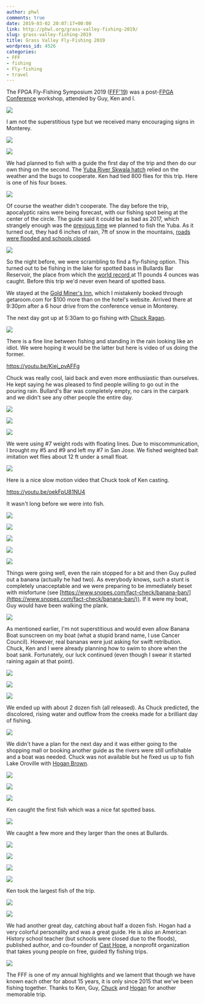 ```yaml
---
author: phwl
comments: true
date: 2019-03-02 20:07:17+00:00
link: http://phwl.org/grass-valley-fishing-2019/
slug: grass-valley-fishing-2019
title: Grass Valley Fly-Fishing 2019
wordpress_id: 4526
categories:
- FFF
- fishing
- Fly-fishing
- travel
---
```





The FPGA Fly-Fishing Symposium 2019 ([FFF'19](http://phwl.org/category/hobbies/fishing/fff/)) was a post-[FPGA Conference](http://isfpga.org/) workshop, attended by Guy, Ken and I.





[![](http://phwl.org/wp-content/uploads/2019/03/IMG_0221-1024x682.jpg)](http://phwl.org/wp-content/uploads/2019/03/IMG_0221.jpg)



<!-- more -->





I am not the superstitious type but we received many encouraging signs in Monterey.





[![](http://phwl.org/wp-content/uploads/2019/03/IMG_0043-1024x575.jpg)](http://phwl.org/wp-content/uploads/2019/03/IMG_0043.jpg)



[![](http://phwl.org/wp-content/uploads/2019/03/IMG_0045-1024x575.jpg)](http://phwl.org/wp-content/uploads/2019/03/IMG_0045.jpg)





We had planned to fish with a guide the first day of the trip and then do our own thing on the second. The [Yuba River Skwala hatch](http://flyfishingtraditions.blogspot.com/2010/01/patterns-yuba-skwala-stone.html) relied on the weather and the bugs to cooperate. Ken had tied 800 flies for this trip. Here is one of his four boxes.





[![](http://phwl.org/wp-content/uploads/2019/03/IMG_0234-1024x682.jpg)](http://phwl.org/wp-content/uploads/2019/03/IMG_0234.jpg)





Of course the weather didn't cooperate. The day before the trip, apocalyptic rains were being forecast, with our fishing spot being at the center of the circle. The guide said it could be as bad as 2017, which strangely enough was the [previous time](http://phwl.org/trinity-river-2017/) we planned to fish the Yuba. As it turned out, they had 6 inches of rain, 7ft of snow in the mountains, [roads were flooded and schools closed](http://www.capradio.org/articles/2019/02/26/storm-slams-western-us-raises-flood-fears-to-california/).





[![](https://pbs.twimg.com/media/D0YS1luWsAAreZH.jpg)](https://pbs.twimg.com/media/D0YS1luWsAAreZH.jpg)





So the night before, we were scrambling to find a fly-fishing option. This turned out to be fishing in the lake for spotted bass in Bullards Bar Reservoir, the place from which the [world record ](http://www.gameandfishmag.com/editorial/world-record-spotted-bass-certified-by-igfa/192556)at 11 pounds 4 ounces was caught. Before this trip we'd never even heard of spotted bass.







We stayed at the [Gold Miner's Inn](http://www.goldminersinn.com/), which I mistakenly booked through getaroom.com for $100 more than on the hotel's website. Arrived there at 9:30pm after a 6 hour drive from the conference venue in Monterey. 







The next day got up at 5:30am to go fishing with [Chuck Ragan](http://www.crflyfishing.com/). 





[![](http://phwl.org/wp-content/uploads/2019/03/IMG_0151-1024x682.jpg)](http://phwl.org/wp-content/uploads/2019/03/IMG_0151.jpg)





There is a fine line between fishing and standing in the rain looking like an idiot. We were hoping it would be the latter but here is video of us doing the former.








https://youtu.be/Kiej_pvAFFg








Chuck was really cool, laid back and even more enthusiastic than ourselves. He kept saying he was pleased to find people willing to go out in the pouring rain. Bullard's Bar was completely empty, no cars in the carpark and we didn't see any other people the entire day.





[![](http://phwl.org/wp-content/uploads/2019/03/IMG_0156-1024x682.jpg)](http://phwl.org/wp-content/uploads/2019/03/IMG_0156.jpg)



[![](http://phwl.org/wp-content/uploads/2019/03/IMG_0161-1024x682.jpg)](http://phwl.org/wp-content/uploads/2019/03/IMG_0161.jpg)



[![](http://phwl.org/wp-content/uploads/2019/03/IMG_0165-1024x682.jpg)](http://phwl.org/wp-content/uploads/2019/03/IMG_0165.jpg)





We were using #7 weight rods with floating lines. Due to miscommunication, I brought my #5 and #9 and left my #7 in San Jose. We fished weighted bait imitation wet flies about 12 ft under a small float.





[![](http://phwl.org/wp-content/uploads/2019/03/IMG_0200-1024x682.jpg)](http://phwl.org/wp-content/uploads/2019/03/IMG_0200.jpg)





Here is a nice slow motion video that Chuck took of Ken casting.








https://youtu.be/oekFpU81NU4














It wasn't long before we were into fish. 





[![](http://phwl.org/wp-content/uploads/2019/03/IMG_0211-1024x682.jpg)](http://phwl.org/wp-content/uploads/2019/03/IMG_0211.jpg)



[![](http://phwl.org/wp-content/uploads/2019/03/IMG_0175-1024x682.jpg)](http://phwl.org/wp-content/uploads/2019/03/IMG_0175.jpg)



![](http://phwl.org/wp-content/uploads/2019/03/IMG_5952-1024x768.jpg)



![](http://phwl.org/wp-content/uploads/2019/03/IMG_5956-1024x768.jpg)



[![](http://phwl.org/wp-content/uploads/2019/03/IMG_0197-1024x682.jpg)](http://phwl.org/wp-content/uploads/2019/03/IMG_0197.jpg)





Things were going well, even the rain stopped for a bit and then Guy pulled out a banana (actually he had two). As everybody knows, such a stunt is completely unacceptable and we were preparing to be immediately beset with misfortune (see [https://www.snopes.com/fact-check/banana-ban/](https://www.snopes.com/fact-check/banana-ban/)). If it were my boat, Guy would have been walking the plank.





[![](http://phwl.org/wp-content/uploads/2019/03/IMG_0195-1024x682.jpg)](http://phwl.org/wp-content/uploads/2019/03/IMG_0195.jpg)





As mentioned earlier, I'm not superstitious and would even allow Banana Boat sunscreen on my boat (what a stupid brand name, I use Cancer Council). However, real bananas were just asking for swift retribution. Chuck, Ken and I were already planning how to swim to shore when the boat sank. Fortunately, our luck continued (even though I swear it started raining again at that point).





[![](http://phwl.org/wp-content/uploads/2019/03/IMG_0202-1024x682.jpg)](http://phwl.org/wp-content/uploads/2019/03/IMG_0202.jpg)



![](http://phwl.org/wp-content/uploads/2019/03/IMG_5959-1024x768.jpg)



[![](http://phwl.org/wp-content/uploads/2019/03/IMG_0215-1024x682.jpg)](http://phwl.org/wp-content/uploads/2019/03/IMG_0215.jpg)





We ended up with about 2 dozen fish (all released). As Chuck predicted, the discolored, rising water and outflow from the creeks made for a brilliant day of fishing.





[![](http://phwl.org/wp-content/uploads/2019/03/IMG_0232-1024x682.jpg)](http://phwl.org/wp-content/uploads/2019/03/IMG_0232.jpg)





We didn't have a plan for the next day and it was either going to the shopping mall or booking another guide as the rivers were still unfishable and a boat was needed. Chuck was not available but he fixed us up to fish Lake Oroville with [Hogan Brown](http://www.hgbflyfishing.com/).





[![](http://phwl.org/wp-content/uploads/2019/03/IMG_0243-1024x682.jpg)](http://phwl.org/wp-content/uploads/2019/03/IMG_0243.jpg)



[![](http://phwl.org/wp-content/uploads/2019/03/IMG_0249-1024x682.jpg)](http://phwl.org/wp-content/uploads/2019/03/IMG_0249.jpg)



[![](http://phwl.org/wp-content/uploads/2019/03/IMG_0258-1024x682.jpg)](http://phwl.org/wp-content/uploads/2019/03/IMG_0258.jpg)





Ken caught the first fish which was a nice fat spotted bass.





[![](http://phwl.org/wp-content/uploads/2019/03/IMG_0257-1024x682.jpg)](http://phwl.org/wp-content/uploads/2019/03/IMG_0257.jpg)





We caught a few more and they larger than the ones at Bullards.





[![](http://phwl.org/wp-content/uploads/2019/03/IMG_0260-1024x682.jpg)](http://phwl.org/wp-content/uploads/2019/03/IMG_0260.jpg)



[![](http://phwl.org/wp-content/uploads/2019/03/IMG_0262-1024x682.jpg)](http://phwl.org/wp-content/uploads/2019/03/IMG_0262.jpg)



[![](http://phwl.org/wp-content/uploads/2019/03/IMG_0272-1024x682.jpg)](http://phwl.org/wp-content/uploads/2019/03/IMG_0272.jpg)



[![](http://phwl.org/wp-content/uploads/2019/03/IMG_0274-1024x682.jpg)](http://phwl.org/wp-content/uploads/2019/03/IMG_0274.jpg)





Ken took the largest fish of the trip.





[![](http://phwl.org/wp-content/uploads/2019/03/IMG_0267-1024x682.jpg)](http://phwl.org/wp-content/uploads/2019/03/IMG_0267.jpg)



[![](http://phwl.org/wp-content/uploads/2019/03/IMG_0269-1024x682.jpg)](http://phwl.org/wp-content/uploads/2019/03/IMG_0269.jpg)





We had another great day, catching about half a dozen fish. Hogan had a very colorful personality and was a great guide. He is also an American History school teacher (but schools were closed due to the floods), published author, and co-founder of [Cast Hope](https://www.casthope.org/), a nonprofit organization that takes young people on free, guided fly fishing trips.





[![](http://phwl.org/wp-content/uploads/2019/03/IMG_0277-1024x682.jpg)](http://phwl.org/wp-content/uploads/2019/03/IMG_0277.jpg)





The FFF is one of my annual highlights and we lament that though we have known each other for about 15 years, it is only since 2015 that we've been fishing together. Thanks to Ken, Guy, [Chuck](http://www.crflyfishing.com/) and [Hogan](http://www.hgbflyfishing.com/) for another memorable trip.



